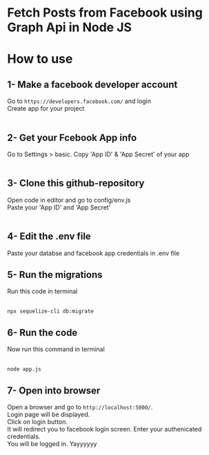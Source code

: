 # Fetch Posts from Facebook using Graph Api in Node JS

# How to use

## 1- Make a facebook developer account
Go to `https://developers.facebook.com/` and login<br />
Create app for your project<br /><br />

## 2- Get your Fcebook App info 
Go to Settings > basic. Copy 'App ID' & 'App Secret' of your app<br /><br />


## 3- Clone this github-repository
Open code in editor and go to config/env.js<br />
Paste your 'App ID' and 'App Secret'<br /><br />


## 4- Edit the .env file
Paste your databse and facebook app credentials in .env file  

## 5- Run the migrations
Run this code in terminal <br /><br />

```
npx sequelize-cli db:migrate
```

## 6- Run the code
Now run this command in terminal <br /><br />

```
node app.js
```

## 7- Open into browser
Open a browser and go to `http://localhost:5000/`.<br />
Login page will be displayed.<br />
Click on login button.<br />
It will redirect you to facebook login screen. Enter your authenicated credentials.<br />
You will be logged in. Yayyyyyy<br />